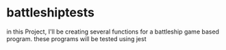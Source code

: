 # battleshiptests
in this Project, I'll be creating several functions for a battleship game based program. these programs will be tested using jest 
